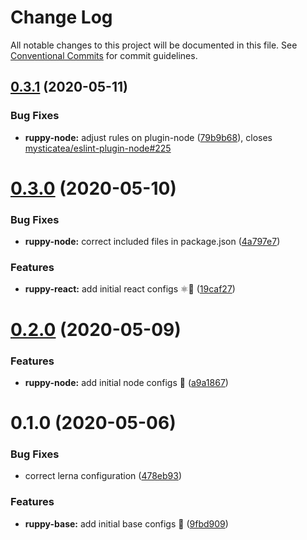 # Change Log

All notable changes to this project will be documented in this file.
See [Conventional Commits](https://conventionalcommits.org) for commit guidelines.

## [0.3.1](https://github.com/Ruppyio/eslint-configs/compare/v0.3.0...v0.3.1) (2020-05-11)

### Bug Fixes

- **ruppy-node:** adjust rules on plugin-node ([79b9b68](https://github.com/Ruppyio/eslint-configs/commit/79b9b685f7e1f5ad9cad6357cfc304af9e2c7100)), closes [mysticatea/eslint-plugin-node#225](https://github.com/mysticatea/eslint-plugin-node/issues/225)

# [0.3.0](https://github.com/Ruppyio/eslint-configs/compare/v0.2.0...v0.3.0) (2020-05-10)

### Bug Fixes

- **ruppy-node:** correct included files in package.json ([4a797e7](https://github.com/Ruppyio/eslint-configs/commit/4a797e783ef96f6cc139275c24c948ea2b11a1cf))

### Features

- **ruppy-react:** add initial react configs ⚛🐤 ([19caf27](https://github.com/Ruppyio/eslint-configs/commit/19caf2740536c1425ef84359530a771bb5fd96f6))

# [0.2.0](https://github.com/Ruppyio/eslint-configs/compare/v0.1.0...v0.2.0) (2020-05-09)

### Features

- **ruppy-node:** add initial node configs 🐥 ([a9a1867](https://github.com/Ruppyio/eslint-configs/commit/a9a18672c420793b80c89410c9452cde4d078bec))

# 0.1.0 (2020-05-06)

### Bug Fixes

- correct lerna configuration ([478eb93](https://github.com/Ruppyio/eslint-configs/commit/478eb9300e945aea7a578ca5393d7b4870005160))

### Features

- **ruppy-base:** add initial base configs 🐣 ([9fbd909](https://github.com/Ruppyio/eslint-configs/commit/9fbd909e46acfdac6b20ec849bf855085eac8d49))
